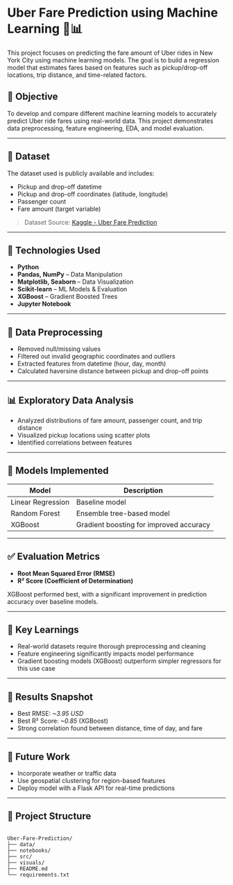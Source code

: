 # Uber Fare Prediction using Machine Learning 🚖📊

This project focuses on predicting the fare amount of Uber rides in New York City using machine learning models. The goal is to build a regression model that estimates fares based on features such as pickup/drop-off locations, trip distance, and time-related factors.

## 📌 Objective
To develop and compare different machine learning models to accurately predict Uber ride fares using real-world data. This project demonstrates data preprocessing, feature engineering, EDA, and model evaluation.

---

## 📁 Dataset
The dataset used is publicly available and includes:
- Pickup and drop-off datetime
- Pickup and drop-off coordinates (latitude, longitude)
- Passenger count
- Fare amount (target variable)

> Dataset Source: [Kaggle - Uber Fare Prediction](https://www.kaggle.com/datasets/yasserh/uber-fare-prediction-data)

---

## 🔧 Technologies Used
- **Python**
- **Pandas, NumPy** – Data Manipulation
- **Matplotlib, Seaborn** – Data Visualization
- **Scikit-learn** – ML Models & Evaluation
- **XGBoost** – Gradient Boosted Trees
- **Jupyter Notebook**

---

## 🧹 Data Preprocessing
- Removed null/missing values
- Filtered out invalid geographic coordinates and outliers
- Extracted features from datetime (hour, day, month)
- Calculated haversine distance between pickup and drop-off points

---

## 📊 Exploratory Data Analysis
- Analyzed distributions of fare amount, passenger count, and trip distance
- Visualized pickup locations using scatter plots
- Identified correlations between features

---

## 🤖 Models Implemented
| Model              | Description                                |
|-------------------|--------------------------------------------|
| Linear Regression | Baseline model                             |
| Random Forest     | Ensemble tree-based model                  |
| XGBoost           | Gradient boosting for improved accuracy    |

---

## ✅ Evaluation Metrics
- **Root Mean Squared Error (RMSE)**
- **R² Score (Coefficient of Determination)**

XGBoost performed best, with a significant improvement in prediction accuracy over baseline models.

---

## 📌 Key Learnings
- Real-world datasets require thorough preprocessing and cleaning
- Feature engineering significantly impacts model performance
- Gradient boosting models (XGBoost) outperform simpler regressors for this use case

---

## 📎 Results Snapshot
- Best RMSE: *~3.95 USD*
- Best R² Score: *~0.85* (XGBoost)
- Strong correlation found between distance, time of day, and fare

---

## 🧠 Future Work
- Incorporate weather or traffic data
- Use geospatial clustering for region-based features
- Deploy model with a Flask API for real-time predictions

---

## 📂 Project Structure
```

Uber-Fare-Prediction/
├── data/
├── notebooks/
├── src/
├── visuals/
├── README.md
└── requirements.txt

```



